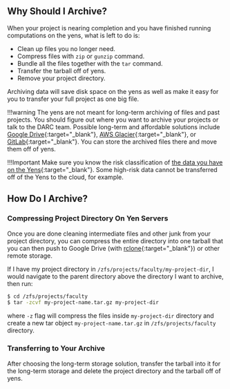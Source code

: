 ## Why Should I Archive?

When your project is nearing completion and you have finished running computations on the yens, what is left to do is:

- Clean up files you no longer need.
- Compress files with `zip` or `gunzip` command.
- Bundle all the files together with the `tar` command.
- Transfer the tarball off of yens.
- Remove your project directory.

Archiving data will save disk space on the yens as well as make it easy for you to transfer your full project as one big file.

!!!warning
    The yens are not meant for long-term archiving of files and past projects. You should figure out where you want to archive your projects or talk to the DARC team. Possible long-term and affordable solutions include [Google Drive](https://uit.stanford.edu/service/gsuite/drive){:target="_blank"}, [AWS Glacier](https://aws.amazon.com/glacier/){:target="_blank"}, or [GitLab](https://code.stanford.edu/){:target="_blank"}. You can store the archived files there and move them off of yens.

!!!Important
    Make sure you know the risk classification of [the data you have on the Yens](/_policies/security){:target="_blank"}. Some high-risk data cannot be transferred off of the Yens to the cloud, for example.

## How Do I Archive?

### Compressing Project Directory On Yen Servers
Once you are done cleaning intermediate files and other junk from your project directory, you can compress the entire directory into one tarball that you can then push to Google Drive (with [rclone](/_blog/2023-09-18-rclone){:target="_blank"}) or other remote storage.

If I have my project directory in `/zfs/projects/faculty/my-project-dir`, I would navigate to the parent directory above the directory I want to archive, then run:

```bash
$ cd /zfs/projects/faculty
$ tar -zcvf my-project-name.tar.gz my-project-dir
```
where `-z` flag will compress the files inside `my-project-dir` directory and create a new tar object `my-project-name.tar.gz` in `/zfs/projects/faculty` directory. 

### Transferring to Your Archive
After choosing the long-term storage solution, transfer the tarball into it for the long-term storage and delete the project directory and the tarball off of yens.
